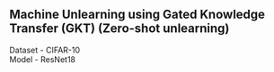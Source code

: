 ## Machine Unlearning using Gated Knowledge Transfer (GKT) (Zero-shot unlearning)
Dataset - CIFAR-10 <br/>
Model - ResNet18
